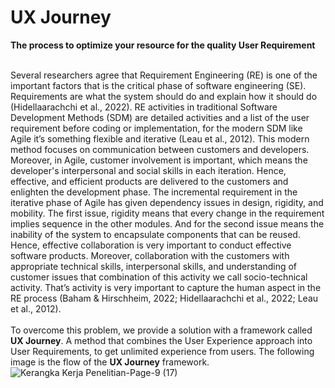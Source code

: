 # UX Journey<br>
<b>The process to optimize your resource for the quality User Requirement</b><br><br>

Several researchers agree that Requirement Engineering (RE) is one of the important factors that is the critical phase of software engineering (SE). Requirements are what the system should do and explain how it should do (Hidellaarachchi et al., 2022). RE activities in traditional Software Development Methods (SDM) are detailed activities and a list of the user requirement before coding or implementation, for the modern SDM like Agile it’s something flexible and iterative (Leau et al., 2012). This modern method focuses on communication between customers and developers. Moreover, in Agile, customer involvement is important, which means the developer's interpersonal and social skills in each iteration. Hence, effective, and efficient products are delivered to the customers and enlighten the development phase. The incremental requirement in the iterative phase of Agile has given dependency issues in design, rigidity, and mobility. The first issue, rigidity means that every change in the requirement implies sequence in the other modules. And for the second issue means the inability of the system to encapsulate components that can be reused. Hence, effective collaboration is very important to conduct effective software products. Moreover, collaboration with the customers with appropriate technical skills, interpersonal skills, and understanding of customer issues that combination of this activity we call socio-technical activity. That’s activity is very important to capture the human aspect in the RE process (Baham & Hirschheim, 2022; Hidellaarachchi et al., 2022; Leau et al., 2012). <br><br>
To overcome this problem, we provide a solution with a framework called <b>UX Journey</b>. A method that combines the User Experience approach into User Requirements, to get unlimited experience from users. The following image is the flow of the <b>UX Journey</b> framework.<br> 
![Kerangka Kerja Penelitian-Page-9 (17)](https://user-images.githubusercontent.com/993712/229009784-0f9bf017-2f55-4717-b61b-d2106fbfc56c.svg)
